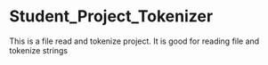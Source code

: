 # Student_Project_Tokenizer
This is a file read and tokenize project. It is good for reading file and tokenize strings

